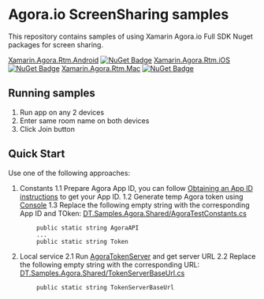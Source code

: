 Agora.io ScreenSharing samples
========================================

This repository contains samples of using Xamarin Agora.io Full SDK Nuget packages for screen sharing.

[Xamarin.Agora.Rtm.Android](https://www.nuget.org/packages/Xamarin.Agora.Rtm.Android/) [![NuGet Badge](https://buildstats.info/nuget/Xamarin.Agora.Rtm.Android)](https://www.nuget.org/packages/Xamarin.Agora.Rtm.Android/)
[Xamarin.Agora.Rtm.iOS](https://www.nuget.org/packages/Xamarin.Agora.Rtm.iOS/) [![NuGet Badge](https://buildstats.info/nuget/Xamarin.Agora.Rtm.iOS)](https://www.nuget.org/packages/Xamarin.Agora.Rtm.iOS/)
[Xamarin.Agora.Rtm.Mac](https://www.nuget.org/packages/Xamarin.Agora.Rtm.Mac/) [![NuGet Badge](https://buildstats.info/nuget/Xamarin.Agora.Rtm.Mac)](https://www.nuget.org/packages/Xamarin.Agora.Rtm.Mac/)


Running samples
---------------

1. Run app on any 2 devices
1. Enter same room name on both devices 
1. Click Join button


Quick Start
-----------
Use one of the following approaches:
1. Constants
1.1 Prepare Agora App ID, you can follow [Obtaining an App ID instructions](https://docs.agora.io/en/2.1.1/product/Video/Agora%20Basics/key_web#app-id-web) to get your App ID.
1.2 Generate temp Agora token using [Console](https://console.agora.io/)
1.3 Replace the following empty string with the corresponding App ID and TOken:
    [DT.Samples.Agora.Shared/AgoraTestConstants.cs](../Shared/AgoraTestConstants.cs)
```
        public static string AgoraAPI
        ...
        public static string Token
```
2. Local service
2.1 Run [AgoraTokenServer](../AgoraTokenServer) and get server URL
2.2 Replace the following empty string with the corresponding URL:
    [DT.Samples.Agora.Shared/TokenServerBaseUrl.cs](../Shared/TokenServerBaseUrl.cs)
```
        public static string TokenServerBaseUrl
```
